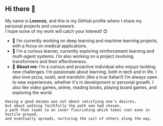 ## Hi there 👋

My name is **Lorenzo**, and this is my GitHub profile where I share my personal projects and coursework.  
I hope some of my work will catch your interest! 😊

- 🔭 I’m currently working on deep learning and machine learning projects, with a focus on medical applications.
- 🌱 I'm a curious learner, currently exploring reinforcement learning and multi-agent systems. I’m also working on a project involving transformers and their effectiveness.
- 💬 **About me**: I’m a curious and proactive individual who enjoys tackling new challenges. I’m passionate about learning, both in tech and in life. I also love pizza, sushi, and mandolin (like a true Italian!) I’m always open to new experiences, whether it's in development or personal growth. I also like video games, anime, reading books, playing board games, and exploring the world.

```
Having a good daimon was not about satisfying one's desires,
but about walking faithfully the path one had chosen,
a path that leads to an inner flourishing which takes root even in hostile ground,
and eventually spreads, nurturing the soil of others along the way.
```

<!--
**LolloMagicMagia/LolloMagicMagia** is a ✨ _special_ ✨ repository because its `README.md` (this file) appears on your GitHub profile.

Here are some ideas to get you started:

- 🔭 I’m currently working on ...
- 🌱 I’m currently learning ...
- 👯 I’m looking to collaborate on ...
- 🤔 I’m looking for help with ...
- 💬 Ask me about ...
- 📫 How to reach me: ...
- 😄 Pronouns: ...
- ⚡ Fun fact: ...
-->
